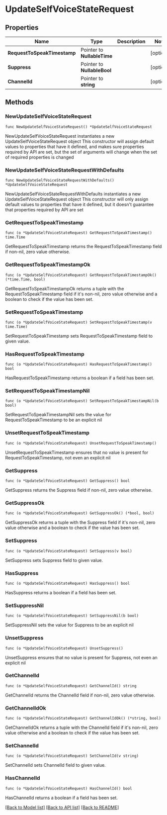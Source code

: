 # UpdateSelfVoiceStateRequest

## Properties

Name | Type | Description | Notes
------------ | ------------- | ------------- | -------------
**RequestToSpeakTimestamp** | Pointer to **NullableTime** |  | [optional] 
**Suppress** | Pointer to **NullableBool** |  | [optional] 
**ChannelId** | Pointer to **string** |  | [optional] 

## Methods

### NewUpdateSelfVoiceStateRequest

`func NewUpdateSelfVoiceStateRequest() *UpdateSelfVoiceStateRequest`

NewUpdateSelfVoiceStateRequest instantiates a new UpdateSelfVoiceStateRequest object
This constructor will assign default values to properties that have it defined,
and makes sure properties required by API are set, but the set of arguments
will change when the set of required properties is changed

### NewUpdateSelfVoiceStateRequestWithDefaults

`func NewUpdateSelfVoiceStateRequestWithDefaults() *UpdateSelfVoiceStateRequest`

NewUpdateSelfVoiceStateRequestWithDefaults instantiates a new UpdateSelfVoiceStateRequest object
This constructor will only assign default values to properties that have it defined,
but it doesn't guarantee that properties required by API are set

### GetRequestToSpeakTimestamp

`func (o *UpdateSelfVoiceStateRequest) GetRequestToSpeakTimestamp() time.Time`

GetRequestToSpeakTimestamp returns the RequestToSpeakTimestamp field if non-nil, zero value otherwise.

### GetRequestToSpeakTimestampOk

`func (o *UpdateSelfVoiceStateRequest) GetRequestToSpeakTimestampOk() (*time.Time, bool)`

GetRequestToSpeakTimestampOk returns a tuple with the RequestToSpeakTimestamp field if it's non-nil, zero value otherwise
and a boolean to check if the value has been set.

### SetRequestToSpeakTimestamp

`func (o *UpdateSelfVoiceStateRequest) SetRequestToSpeakTimestamp(v time.Time)`

SetRequestToSpeakTimestamp sets RequestToSpeakTimestamp field to given value.

### HasRequestToSpeakTimestamp

`func (o *UpdateSelfVoiceStateRequest) HasRequestToSpeakTimestamp() bool`

HasRequestToSpeakTimestamp returns a boolean if a field has been set.

### SetRequestToSpeakTimestampNil

`func (o *UpdateSelfVoiceStateRequest) SetRequestToSpeakTimestampNil(b bool)`

 SetRequestToSpeakTimestampNil sets the value for RequestToSpeakTimestamp to be an explicit nil

### UnsetRequestToSpeakTimestamp
`func (o *UpdateSelfVoiceStateRequest) UnsetRequestToSpeakTimestamp()`

UnsetRequestToSpeakTimestamp ensures that no value is present for RequestToSpeakTimestamp, not even an explicit nil
### GetSuppress

`func (o *UpdateSelfVoiceStateRequest) GetSuppress() bool`

GetSuppress returns the Suppress field if non-nil, zero value otherwise.

### GetSuppressOk

`func (o *UpdateSelfVoiceStateRequest) GetSuppressOk() (*bool, bool)`

GetSuppressOk returns a tuple with the Suppress field if it's non-nil, zero value otherwise
and a boolean to check if the value has been set.

### SetSuppress

`func (o *UpdateSelfVoiceStateRequest) SetSuppress(v bool)`

SetSuppress sets Suppress field to given value.

### HasSuppress

`func (o *UpdateSelfVoiceStateRequest) HasSuppress() bool`

HasSuppress returns a boolean if a field has been set.

### SetSuppressNil

`func (o *UpdateSelfVoiceStateRequest) SetSuppressNil(b bool)`

 SetSuppressNil sets the value for Suppress to be an explicit nil

### UnsetSuppress
`func (o *UpdateSelfVoiceStateRequest) UnsetSuppress()`

UnsetSuppress ensures that no value is present for Suppress, not even an explicit nil
### GetChannelId

`func (o *UpdateSelfVoiceStateRequest) GetChannelId() string`

GetChannelId returns the ChannelId field if non-nil, zero value otherwise.

### GetChannelIdOk

`func (o *UpdateSelfVoiceStateRequest) GetChannelIdOk() (*string, bool)`

GetChannelIdOk returns a tuple with the ChannelId field if it's non-nil, zero value otherwise
and a boolean to check if the value has been set.

### SetChannelId

`func (o *UpdateSelfVoiceStateRequest) SetChannelId(v string)`

SetChannelId sets ChannelId field to given value.

### HasChannelId

`func (o *UpdateSelfVoiceStateRequest) HasChannelId() bool`

HasChannelId returns a boolean if a field has been set.


[[Back to Model list]](../README.md#documentation-for-models) [[Back to API list]](../README.md#documentation-for-api-endpoints) [[Back to README]](../README.md)


